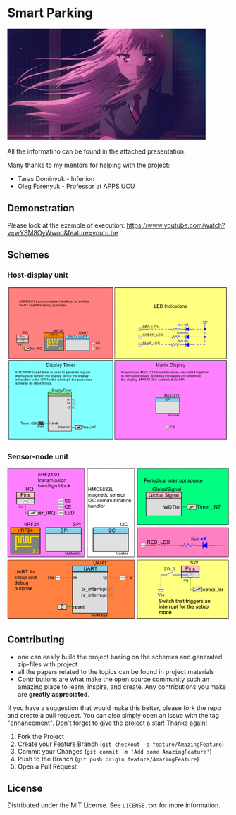 # Smart Parking

![gif](/project_materials/readme_gif.gif)

All the informatino can be found in the attached presentation.

Many thanks to my mentors for helping with the project:
- Taras Dominyuk - Infenion
- Oleg Farenyuk - Professor at APPS UCU

## Demonstration
Please look at the exemple of execution:
https://www.youtube.com/watch?v=wYSM8OyWwoo&feature=youtu.be

## Schemes

### Host-display unit
![host_display](project_materials/host_display.png)

### Sensor-node unit
![sensor_node](project_materials/sensor_node.png)

## Contributing
- one can easily build the project basing on the schemes and generated zip-files with project
- all the papers related to the topics can be found in project materials
- Contributions are what make the open source community such an amazing place to learn, inspire, and create. Any contributions you make are **greatly appreciated**.

If you have a suggestion that would make this better, please fork the repo and create a pull request. You can also simply open an issue with the tag "enhancement".
Don't forget to give the project a star! Thanks again!

1. Fork the Project
2. Create your Feature Branch (`git checkout -b feature/AmazingFeature`)
3. Commit your Changes (`git commit -m 'Add some AmazingFeature'`)
4. Push to the Branch (`git push origin feature/AmazingFeature`)
5. Open a Pull Request


## License
Distributed under the MIT License. See `LICENSE.txt` for more information.

